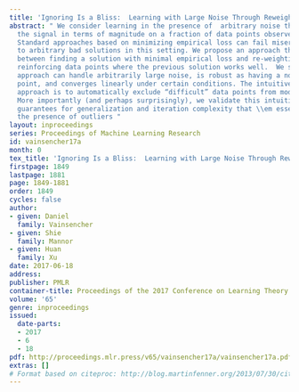 ```yaml
---
title: 'Ignoring Is a Bliss:  Learning with Large Noise Through Reweighting-Minimization'
abstract: " We consider learning in the presence of  arbitrary noise that can overwhelm
  the signal in terms of magnitude on a fraction of data points observed (aka outliers).
  Standard approaches based on minimizing empirical loss can fail miserably and lead
  to arbitrary bad solutions in this setting. We propose an approach that iterates
  between finding a solution with minimal empirical loss and re-weighting the data,
  reinforcing data points where the previous solution works well.  We show that our
  approach can handle arbitrarily large noise, is robust as having a non-trivial breakdown
  point, and converges linearly under certain conditions. The intuitive idea of our
  approach is to automatically exclude “difficult” data points from model fitting.
  More importantly (and perhaps surprisingly), we validate this intuition by establishing
  guarantees for generalization and iteration complexity that \\em essentially ignore
  the presence of outliers "
layout: inproceedings
series: Proceedings of Machine Learning Research
id: vainsencher17a
month: 0
tex_title: 'Ignoring Is a Bliss:  Learning with Large Noise Through Reweighting-Minimization'
firstpage: 1849
lastpage: 1881
page: 1849-1881
order: 1849
cycles: false
author:
- given: Daniel
  family: Vainsencher
- given: Shie
  family: Mannor
- given: Huan
  family: Xu
date: 2017-06-18
address: 
publisher: PMLR
container-title: Proceedings of the 2017 Conference on Learning Theory
volume: '65'
genre: inproceedings
issued:
  date-parts:
  - 2017
  - 6
  - 18
pdf: http://proceedings.mlr.press/v65/vainsencher17a/vainsencher17a.pdf
extras: []
# Format based on citeproc: http://blog.martinfenner.org/2013/07/30/citeproc-yaml-for-bibliographies/
---
```

